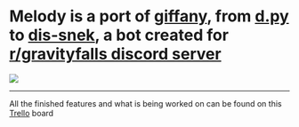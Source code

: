 # Melody is a port of [giffany](https://github.com/siren15/giffanybot), from [d.py](https://github.com/Rapptz/discord.py) to [dis-snek](https://github.com/Discord-Snake-Pit/Dis-Snek), a bot created for [r/gravityfalls discord server](https://discord.gg/gravityfalls)
![](https://cdn.discordapp.com/avatars/887648476387762186/a65918622372be1cc1c147d0b37235df.png)
***
All the finished features and what is being worked on can be found on this [Trello](https://trello.com/b/otHKouvg/melody-bot-dev-board) board